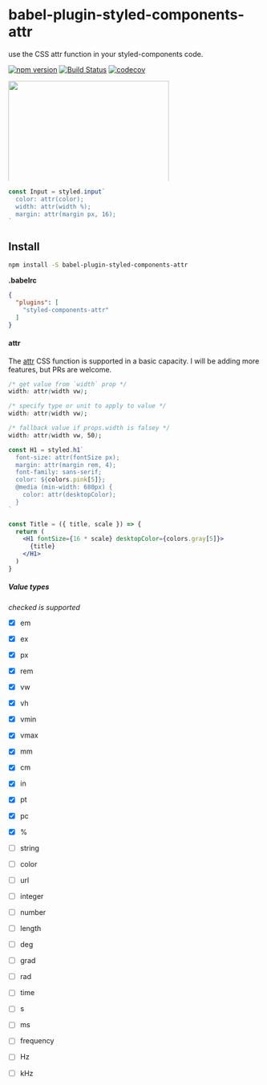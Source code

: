 # babel-plugin-styled-components-attr


use the CSS attr function in your styled-components code.



[![npm version](https://badge.fury.io/js/babel-plugin-styled-components-attr.svg)](https://badge.fury.io/js/babel-plugin-styled-components-attr)
[![Build Status](https://travis-ci.org/tkh44/babel-plugin-styled-components-attr.svg?branch=master)](https://travis-ci.org/tkh44/babel-plugin-styled-components-attr)
[![codecov](https://codecov.io/gh/tkh44/babel-plugin-styled-components-attr/branch/master/graph/badge.svg)](https://codecov.io/gh/tkh44/babel-plugin-styled-components-attr)

<img style="max-height: 200px;" width="320px" src="https://user-images.githubusercontent.com/662750/27061725-7bfa4d92-4fa3-11e7-8e7b-cf40e1a5bd21.png"/>

```jsx
const Input = styled.input`
  color: attr(color);
  width: attr(width %);
  margin: attr(margin px, 16);
`
```

## Install

```bash
npm install -S babel-plugin-styled-components-attr
```


**.babelrc**
```json
{
  "plugins": [
    "styled-components-attr"
  ]
}
```

#### attr

The [attr](https://developer.mozilla.org/en-US/docs/Web/CSS/attr) CSS function is supported in
a basic capacity. I will be adding more features, but PRs are welcome.

```css
/* get value from `width` prop */
width: attr(width vw);

/* specify type or unit to apply to value */
width: attr(width vw);

/* fallback value if props.width is falsey */
width: attr(width vw, 50);
```

```jsx
const H1 = styled.h1`
  font-size: attr(fontSize px);
  margin: attr(margin rem, 4);
  font-family: sans-serif;
  color: ${colors.pink[5]};
  @media (min-width: 680px) {
    color: attr(desktopColor);
  }
`

const Title = ({ title, scale }) => {
  return (
    <H1 fontSize={16 * scale} desktopColor={colors.gray[5]}>
      {title}
    </H1>
  )
}
```

##### Value types
*checked is supported*
 
- [x] em
- [x] ex
- [x] px
- [x] rem
- [x] vw
- [x] vh
- [x] vmin
- [x] vmax
- [x] mm
- [x] cm
- [x] in
- [x] pt
- [x] pc
- [x] %
- [ ] string
- [ ] color
- [ ] url
- [ ] integer
- [ ] number
- [ ] length
- [ ] deg
- [ ] grad
- [ ] rad
- [ ] time
- [ ] s
- [ ] ms
- [ ] frequency
- [ ] Hz
- [ ] kHz





